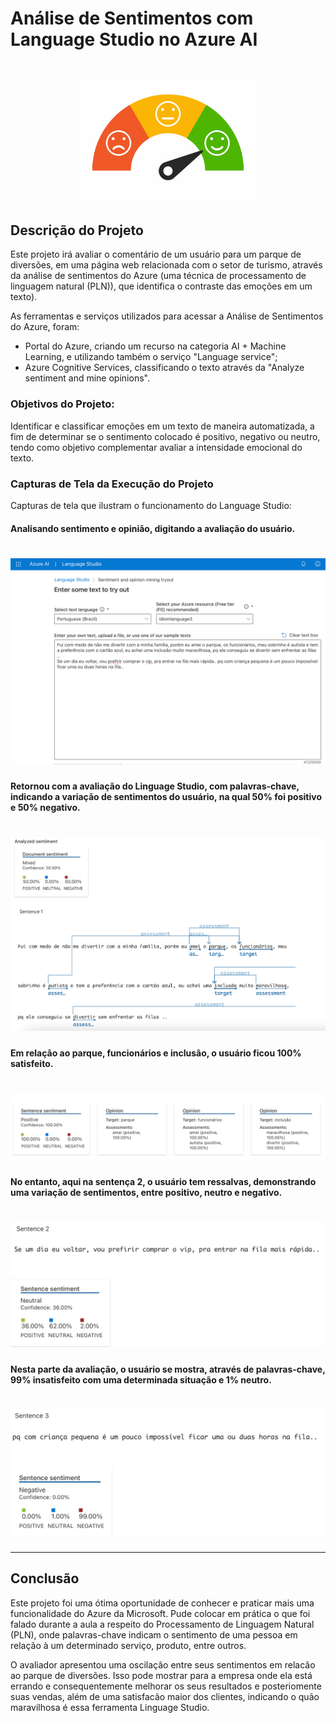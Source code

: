 # Análise de Sentimentos com Language Studio no Azure AI
<h1 align="center">
    <img alt="Gobarber" src="Output/imagem 6.jpg" width="300px"
</h1>


## Descrição do Projeto

Este projeto irá avaliar o comentário de um usuário para um parque de diversões, em uma página web relacionada com o setor de turismo, através da análise de sentimentos do Azure (uma técnica de processamento de linguagem natural (PLN)), que identifica o contraste das emoções em um texto).



As ferramentas e serviços utilizados para acessar a Análise de Sentimentos do Azure, foram: 
- Portal do Azure, criando um recurso na categoria AI + Machine Learning, e utilizando também o serviço "Language service";
- Azure Cognitive Services, classificando o texto através da "Analyze sentiment and mine opinions".

###  Objetivos do Projeto:

Identificar e classificar emoções em um texto de maneira automatizada, a fim de determinar se o sentimento colocado é positivo, negativo ou neutro, tendo como objetivo complementar avaliar a intensidade emocional do texto.

### Capturas de Tela da Execução do Projeto

 Capturas de tela que ilustram o funcionamento do Language Studio:

####  Analisando sentimento e opinião, digitando a avaliação do usuário.
<h1 align="center">
    <img alt="Gobarber" src="Output/Imagem 1.png" />
</h1>

#### Retornou com a avaliação do Linguage Studio, com palavras-chave, indicando a variação de sentimentos do usuário, na qual 50% foi positivo e 50% negativo.
<h1 align="center"> 
    <img alt="Gobarber" src="Output/imagem 2.png" />
</h1>

#### Em relação ao parque, funcionários e inclusão, o usuário ficou 100% satisfeito.
<h1 align="center">
    <img alt="Gobarber" src="Output/imagem 3.png"/>
</h1>

#### No entanto, aqui na sentença 2, o usuário tem ressalvas, demonstrando uma variação de sentimentos, entre positivo, neutro e negativo.
<h1 align="center">
    <img alt="Gobarber" src="Output/imagem 4.png"/>
</h1>

#### Nesta parte da avaliação, o usuário se mostra, através de palavras-chave, 99% insatisfeito com uma determinada situação e 1% neutro. 
<h1 align="center">
    <img alt="Gobarber" src="Output/imagem 5.png"/>
</h1>

---

## Conclusão
Este projeto foi uma ótima oportunidade de conhecer e praticar mais uma funcionalidade do Azure da Microsoft. Pude colocar em prática o que foi falado durante a aula a respeito do Processamento de Linguagem Natural (PLN), onde palavras-chave indicam o sentimento de uma pessoa em relação à um determinado serviço, produto, entre outros. 

O avaliador apresentou uma oscilação entre seus sentimentos em relacão ao parque de diversões. Isso pode mostrar  para a empresa onde ela está errando e consequentemente melhorar os seus resultados e posteriomente suas vendas, além de uma satisfacão maior dos clientes, indicando o quão maravilhosa é essa ferramenta Linguage Studio. 
